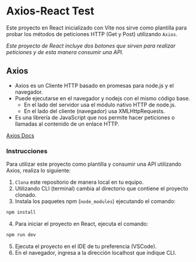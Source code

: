 # Axios-React Test
Este proyecto en React inicializado con Vite nos sirve como plantilla para probar los métodos de peticiones HTTP (Get y Post) utilizando `Axios`.

*Este proyecto de React incluye dos botones que sirven para realizar peticiones y de esta manera consumir una API.*

## Axios
- Axios es un Cliente HTTP basado en promesas para node.js y el navegador. 
- Puede ejecutarse en el navegador y nodejs con el mismo código base. 
    - En el lado del servidor usa el módulo nativo HTTP de node.js.
    - En el lado del cliente (navegador) usa XMLHttpRequests.
- Es una librería de JavaScript que nos permite hacer peticiones o llamadas al contenido de un enlace HTTP.

[Axios Docs](https://axios-http.com/)

### Instrucciones
Para utilizar este proyecto como plantilla y consumir una API utilizando Axios, realiza lo siguiente:
1. `Clona` este repositorio de manera local en tu equipo.
2. Utilizando CLI (terminal) cambia al directorio que contiene el proyecto clonado.
3. Instala los paquetes npm (`node_modules`) ejecutando el comando:
```sh
npm install
```
4. Para iniciar el proyecto en React, ejecuta el comando:
```sh
npm run dev
```
5. Ejecuta el proyecto en el IDE de tu preferencia (VSCode).
6. En el navegador, ingresa a la dirección localhost que indique CLI.